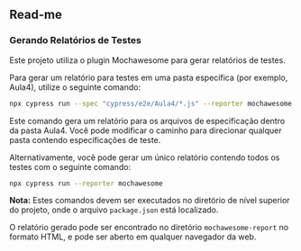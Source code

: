 ## Read-me

### Gerando Relatórios de Testes

Este projeto utiliza o plugin Mochawesome para gerar relatórios de testes.

Para gerar um relatório para testes em uma pasta específica (por exemplo, Aula4), utilize o seguinte comando:

```bash
npx cypress run --spec "cypress/e2e/Aula4/*.js" --reporter mochawesome
```

Este comando gera um relatório para os arquivos de especificação dentro da pasta Aula4. Você pode modificar o caminho para direcionar qualquer pasta contendo especificações de teste.

Alternativamente, você pode gerar um único relatório contendo todos os testes com o seguinte comando:

```bash
npx cypress run --reporter mochawesome
```

**Nota:** Estes comandos devem ser executados no diretório de nível superior do projeto, onde o arquivo `package.json` está localizado.

O relatório gerado pode ser encontrado no diretório `mochawesome-report` no formato HTML, e pode ser aberto em qualquer navegador da web.
